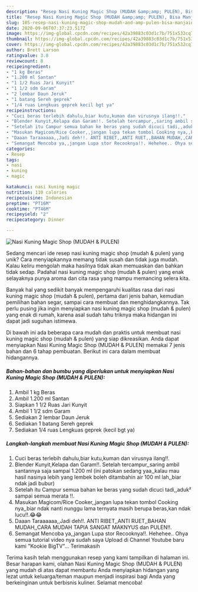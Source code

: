 ```yaml
---
description: "Resep Nasi Kuning Magic Shop (MUDAH &amp;amp; PULEN), Bisa Manjain Lidah"
title: "Resep Nasi Kuning Magic Shop (MUDAH &amp;amp; PULEN), Bisa Manjain Lidah"
slug: 105-resep-nasi-kuning-magic-shop-mudah-and-amp-pulen-bisa-manjain-lidah
date: 2020-09-06T07:37:23.517Z
image: https://img-global.cpcdn.com/recipes/42a39883c03d1c7b/751x532cq70/nasi-kuning-magic-shop-mudah-pulen-foto-resep-utama.jpg
thumbnail: https://img-global.cpcdn.com/recipes/42a39883c03d1c7b/751x532cq70/nasi-kuning-magic-shop-mudah-pulen-foto-resep-utama.jpg
cover: https://img-global.cpcdn.com/recipes/42a39883c03d1c7b/751x532cq70/nasi-kuning-magic-shop-mudah-pulen-foto-resep-utama.jpg
author: Brett Larson
ratingvalue: 3.8
reviewcount: 8
recipeingredient:
- "1 kg Beras"
- "1.200 ml Santan"
- "1 1/2 Ruas Jari Kunyit"
- "1 1/2 sdm Garam"
- "2 lembar Daun Jeruk"
- "1 batang Sereh geprek"
- "1/4 ruas Lengkuas geprek kecil bgt ya"
recipeinstructions:
- "Cuci beras terlebih dahulu,biar kutu,kuman dan virusnya ilang!!."
- "Blender Kunyit,Kelapa dan Garam!!. Setelah tercampur,,saring ambil santannya saja sampai 1.200 ml (ini patokan sedang yaa,,kalau mau hasil nasinya lebih yang lembek boleh ditambahin air 100 ml lah,,biar ndak jadi bubur)"
- "Setelah itu Campur semua bahan ke beras yang sudah dicuci tadi,,aduk² sampai semua merata !!."
- "Masukan Magicom/Rice Cooker,,jangan lupa tekan tombol Cooking nya,,biar ndak nanti nunggu lama ternyata masih berupa beras,kan ndak lucu!!.😂😂"
- "Daaan Taraaaaaa,,Jadi deh!!. ANTI RIBET,,ANTI RUET,,BAHAN MUDAH,,CARA MUDAH TAPIA SANGAT MAKNYUS dan PULEN!!."
- "Semangat Mencoba ya,,jangan Lupa stor Recooknya!!. Hehehee.. Ohya semua tutorial video nya sudah saya Upload di Channel Youtube baru kami &#34;Kookie BigTV&#34;... Terimakasih"
categories:
- Resep
tags:
- nasi
- kuning
- magic

katakunci: nasi kuning magic 
nutrition: 110 calories
recipecuisine: Indonesian
preptime: "PT16M"
cooktime: "PT46M"
recipeyield: "2"
recipecategory: Dinner

---
```



![Nasi Kuning Magic Shop (MUDAH &amp; PULEN)](https://img-global.cpcdn.com/recipes/42a39883c03d1c7b/751x532cq70/nasi-kuning-magic-shop-mudah-pulen-foto-resep-utama.jpg)

Sedang mencari ide resep nasi kuning magic shop (mudah &amp; pulen) yang unik? Cara menyiapkannya memang tidak susah dan tidak juga mudah. Kalau keliru mengolah maka hasilnya tidak akan memuaskan dan bahkan tidak sedap. Padahal nasi kuning magic shop (mudah &amp; pulen) yang enak selayaknya punya aroma dan cita rasa yang mampu memancing selera kita.

Banyak hal yang sedikit banyak mempengaruhi kualitas rasa dari nasi kuning magic shop (mudah &amp; pulen), pertama dari jenis bahan, kemudian pemilihan bahan segar, sampai cara membuat dan menghidangkannya. Tak perlu pusing jika ingin menyiapkan nasi kuning magic shop (mudah &amp; pulen) yang enak di rumah, karena asal sudah tahu triknya maka hidangan ini dapat jadi suguhan istimewa.




Di bawah ini ada beberapa cara mudah dan praktis untuk membuat nasi kuning magic shop (mudah &amp; pulen) yang siap dikreasikan. Anda dapat menyiapkan Nasi Kuning Magic Shop (MUDAH &amp; PULEN) memakai 7 jenis bahan dan 6 tahap pembuatan. Berikut ini cara dalam membuat hidangannya.

<!--inarticleads1-->

##### Bahan-bahan dan bumbu yang diperlukan untuk menyiapkan Nasi Kuning Magic Shop (MUDAH &amp; PULEN):

1. Ambil 1 kg Beras
1. Ambil 1.200 ml Santan
1. Siapkan 1 1/2 Ruas Jari Kunyit
1. Ambil 1 1/2 sdm Garam
1. Sediakan 2 lembar Daun Jeruk
1. Sediakan 1 batang Sereh geprek
1. Sediakan 1/4 ruas Lengkuas geprek (kecil bgt ya)




<!--inarticleads2-->

##### Langkah-langkah membuat Nasi Kuning Magic Shop (MUDAH &amp; PULEN):

1. Cuci beras terlebih dahulu,biar kutu,kuman dan virusnya ilang!!.
1. Blender Kunyit,Kelapa dan Garam!!. Setelah tercampur,,saring ambil santannya saja sampai 1.200 ml (ini patokan sedang yaa,,kalau mau hasil nasinya lebih yang lembek boleh ditambahin air 100 ml lah,,biar ndak jadi bubur)
1. Setelah itu Campur semua bahan ke beras yang sudah dicuci tadi,,aduk² sampai semua merata !!.
1. Masukan Magicom/Rice Cooker,,jangan lupa tekan tombol Cooking nya,,biar ndak nanti nunggu lama ternyata masih berupa beras,kan ndak lucu!!.😂😂
1. Daaan Taraaaaaa,,Jadi deh!!. ANTI RIBET,,ANTI RUET,,BAHAN MUDAH,,CARA MUDAH TAPIA SANGAT MAKNYUS dan PULEN!!.
1. Semangat Mencoba ya,,jangan Lupa stor Recooknya!!. Hehehee.. Ohya semua tutorial video nya sudah saya Upload di Channel Youtube baru kami &#34;Kookie BigTV&#34;... Terimakasih




Terima kasih telah menggunakan resep yang kami tampilkan di halaman ini. Besar harapan kami, olahan Nasi Kuning Magic Shop (MUDAH &amp; PULEN) yang mudah di atas dapat membantu Anda menyiapkan hidangan yang lezat untuk keluarga/teman maupun menjadi inspirasi bagi Anda yang berkeinginan untuk berbisnis kuliner. Selamat mencoba!
